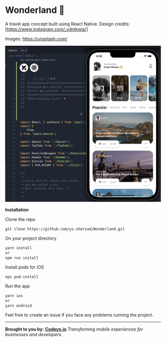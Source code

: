 # Wonderland 👑

A travel app concept built using React Native.
Design credits:
[https://www.instagram.com/_ydntkwia/]

Images:
https://unsplash.com/

![](WonderlandScreenshot.png)

**Installation**

Clone the repo

```
git clone https://github.com/ys-sherzad/Wonderland.git
```

On your project directory

```
yarn install
or
npm run install
```

Install pods for iOS

```
npx pod-install
```

Run the app

```
yarn ios
or
yarn android
```

Feel free to create an issue if you face any problems running the project.

---

**Brought to you by:**
**[Codeys.io](https://codeys.io)**
_Transforming mobile experiences for businesses and developers._
